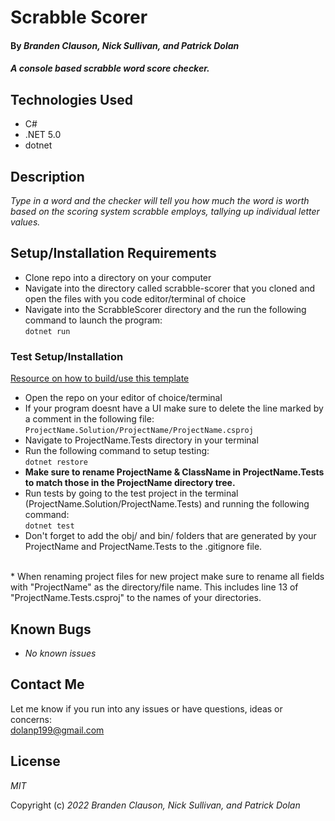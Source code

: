 # Scrabble Scorer

#### By _**Branden Clauson, Nick Sullivan, and Patrick Dolan**_

#### _A console based scrabble word score checker._

<!-- ## Github Pages Link

[TITLE HERE Github Pages](GitHub Pages link here) -->

## Technologies Used

* C#
* .NET 5.0
* dotnet

## Description

_Type in a word and the checker will tell you how much the word is worth based on the scoring system scrabble employs, tallying up individual letter values._

## Setup/Installation Requirements

* Clone repo into a directory on your computer 
* Navigate into the directory called scrabble-scorer that you cloned and open the files with you code editor/terminal of choice
* Navigate into the ScrabbleScorer directory and the run the following command to launch the program:<br><code>dotnet run</code>

### Test Setup/Installation
[Resource on how to build/use this template](https://www.learnhowtoprogram.com/c-and-net-part-time/test-driven-development-with-c/mstest-configuration-quick-reference)

* Open the repo on your editor of choice/terminal
* If your program doesnt have a UI make sure to delete the line marked by a comment in the following file:  <code>ProjectName.Solution/ProjectName/ProjectName.csproj</code>
* Navigate to ProjectName.Tests directory in your terminal
* Run the following command to setup testing:  
<code>dotnet restore</code>
* <strong>Make sure to rename ProjectName & ClassName in ProjectName.Tests to match those in the ProjectName directory tree.</strong>  
* Run tests by going to the test project in the terminal (ProjectName.Solution/ProjectName.Tests) and running the following command:  
<code>dotnet test</code>  
* Don't forget to add the obj/ and bin/ folders that are generated by your ProjectName and ProjectName.Tests to the .gitignore file.
<br>
* When renaming project files for new project make sure to rename all fields with "ProjectName" as the directory/file name. This includes line 13 of "ProjectName.Tests.csproj" to the names of your directories. 

## Known Bugs

* _No known issues_

## Contact Me

Let me know if you run into any issues or have questions, ideas or concerns:  
dolanp199@gmail.com

## License

_MIT_

Copyright (c) _2022_ _Branden Clauson, Nick Sullivan, and Patrick Dolan_